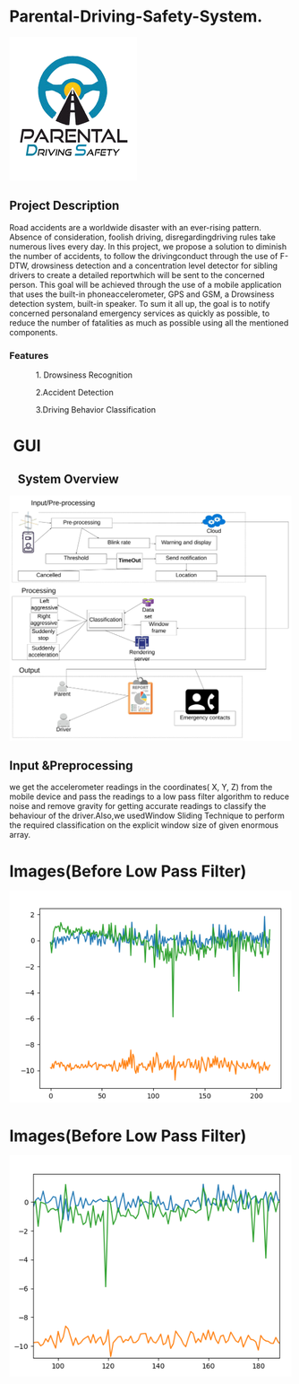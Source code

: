 
# Parental-Driving-Safety-System.
![Test Image 4](https://github.com/danielkalalian33/-Parental-Driving-Safety-System/blob/master/image/last%20logo.png)
## Project Description
Road accidents are a worldwide disaster with an ever-rising pattern.  Absence of consideration, foolish driving, disregardingdriving rules take numerous lives every day. In this project, we propose a solution to diminish the number of accidents, to follow the drivingconduct through the use of F- DTW, drowsiness detection and a concentration level detector for sibling drivers to create a detailed reportwhich will be sent to the concerned person. This goal will be achieved through the use of a mobile application that uses the built-in phoneaccelerometer, GPS and GSM, a Drowsiness detection system, built-in speaker.  To sum it all up, the goal is to notify concerned personaland emergency services as quickly as possible, to reduce the number of fatalities as much as possible using all the mentioned components.


### Features

            1. Drowsiness Recognition

            2.Accident Detection

            3.Driving Behavior Classification
#  GUI


##    System Overview
![Test Image 4](https://github.com/danielkalalian33/-Parental-Driving-Safety-System/blob/master/image/System%20Overview/Overview.jpeg)
## Input &Preprocessing

we get the accelerometer readings in the coordinates( X, Y, Z) from the mobile device and pass the readings to a low pass filter algorithm to reduce noise and remove
gravity for getting accurate readings to classify the behaviour
of the driver.Also,we usedWindow Sliding Technique to perform
the required classification on the explicit window size
of given enormous array.
# Images(Before Low Pass Filter)
![Test Image 4](https://github.com/danielkalalian33/-Parental-Driving-Safety-System/blob/master/image/Preprocessing/Before%20Low%20Pass%20Filter.png)
# Images(Before Low Pass Filter)
![Test Image 4](https://github.com/danielkalalian33/-Parental-Driving-Safety-System/blob/master/image/Preprocessing/No%20Low%20Pass%20Filter.png)           


            

